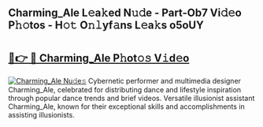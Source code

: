 ## Charming_Ale L𝚎a𝚔ed N𝚞𝚍e - Part-Ob7 Vi𝚍𝚎o P𝚑𝚘tos - H𝚘𝚝 O𝚗𝚕yf𝚊ns L𝚎a𝚔s o5oUY

# <h2><a href="http://kf8g4b.oniu.top/?m=Charming_Ale">🔗👉 🔴 Charming_Ale P𝚑ot𝚘𝚜 V𝚒d𝚎o</a></h2>

[![Charming_Ale Nu𝚍e𝚜](https://i.imgur.com/0qMVB7G.gif)](http://kf8g4b.oniu.top/?m=Charming_Ale)
Cybernetic performer and multimedia designer Charming_Ale, celebrated for distributing dance and lifestyle inspiration through popular dance trends and brief videos. Versatile illusionist assistant Charming_Ale, known for their exceptional skills and accomplishments in assisting illusionists.  
